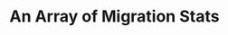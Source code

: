 


# An Array of Migration Stats

<script src="your_map_files/htmlwidgets-0.8/htmlwidgets.js"></script>
<script src="your_map_files/jquery-1.12.4/jquery.min.js"></script>
<link href="your_map_files/leaflet-0.7.7/leaflet.css" rel="stylesheet" />
<script src="your_map_files/leaflet-0.7.7/leaflet.js"></script>
<link href="your_map_files/leafletfix-1.0.0/leafletfix.css" rel="stylesheet" />
<link href="your_map_files/leaflet-label-0.2.2/leaflet.label.css" rel="stylesheet" />
<script src="your_map_files/leaflet-label-0.2.2/leaflet.label.js"></script>
<script src="your_map_files/Proj4Leaflet-0.7.2/proj4-compressed.js"></script>
<script src="your_map_files/Proj4Leaflet-0.7.2/proj4leaflet.js"></script>
<script src="your_map_files/leaflet-binding-1.1.0/leaflet.js"></script>
<script src="your_map_files/leaflet-providers-1.0.27/leaflet-providers.js"></script>
<script src="your_map_files/leaflet-providers-plugin-1.1.0/leaflet-providers-plugin.js"></script>

